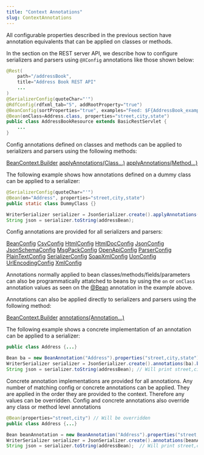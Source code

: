 ```yaml
---
title: "Context Annotations"
slug: ContextAnnotations
---
```


All configurable properties described in the previous section have annotation equivalents that can be applied on classes
or methods.

In the section on the REST server API, we describe how to configure serializers and parsers using `@XConfig` annotations
like those shown below:

```java
@Rest(
    path="/addressBook",
    title="Address Book REST API"
    ...
)
@SerializerConfig(quoteChar="'")
@RdfConfig(rdfxml_tab="5", addRootProperty="true")
@BeanConfig(sortProperties="true", examples="Feed: $F{AddressBook_example.json}")
@Bean(onClass=Address.class, properties="street,city,state")
public class AddressBookResource extends BasicRestServlet {
    ...
}
```

Config annotations defined on classes and methods can be applied to serializers and parsers using the following methods:

<tree>
<node-0><java-class><a href="/site/apidocs/org/apache/juneau/BeanContext.Builder.html" target="_blank">BeanContext.Builder</a></java-class></node-0>
<node-1><java-method><a href="/site/apidocs/org/apache/juneau/BeanContext.Builder.html#applyAnnotations(java.lang.Class...)" target="_blank">applyAnnotations(Class...)</a></java-method></node-1>
<node-1><java-method><a href="/site/apidocs/org/apache/juneau/BeanContext.Builder.html#applyAnnotations(java.lang.Object...)" target="_blank">applyAnnotations(Method...)</a></java-method></node-1>
</tree>

The following example shows how annotations defined on a dummy class can be applied to a serializer:

```java
@SerializerConfig(quoteChar="'")
@Bean(on="Address", properties="street,city,state")
public static class DummyClass {}

WriterSerializer serializer = JsonSerializer.create().applyAnnotations(DummyClass.class).build();
String json = serializer.toString(addressBean);
```

Config annotations are provided for all serializers and parsers:

<tree>
<node-0><javac-annotation><a href="/site/apidocs/org/apache/juneau/annotation/BeanConfig.html" target="_blank">BeanConfig</a></javac-annotation> <javac-annotation><a href="/site/apidocs/org/apache/juneau/csv/annotation/CsvConfig.html" target="_blank">CsvConfig</a></javac-annotation> <javac-annotation><a href="/site/apidocs/org/apache/juneau/html/annotation/HtmlConfig.html" target="_blank">HtmlConfig</a></javac-annotation> <javac-annotation><a href="/site/apidocs/org/apache/juneau/html/annotation/HtmlDocConfig.html" target="_blank">HtmlDocConfig</a></javac-annotation> <javac-annotation><a href="/site/apidocs/org/apache/juneau/json/annotation/JsonConfig.html" target="_blank">JsonConfig</a></javac-annotation> <javac-annotation><a href="/site/apidocs/org/apache/juneau/jsonschema/annotation/JsonSchemaConfig.html" target="_blank">JsonSchemaConfig</a></javac-annotation> <javac-annotation><a href="/site/apidocs/org/apache/juneau/msgpack/annotation/MsgPackConfig.html" target="_blank">MsgPackConfig</a></javac-annotation> <javac-annotation><a href="/site/apidocs/org/apache/juneau/oapi/annotation/OpenApiConfig.html" target="_blank">OpenApiConfig</a></javac-annotation> <javac-annotation><a href="/site/apidocs/org/apache/juneau/parser/annotation/ParserConfig.html" target="_blank">ParserConfig</a></javac-annotation> <javac-annotation><a href="/site/apidocs/org/apache/juneau/plaintext/annotation/PlainTextConfig.html" target="_blank">PlainTextConfig</a></javac-annotation> <javac-annotation><a href="/site/apidocs/org/apache/juneau/serializer/annotation/SerializerConfig.html" target="_blank">SerializerConfig</a></javac-annotation> <javac-annotation><a href="/site/apidocs/org/apache/juneau/soap/annotation/SoapXmlConfig.html" target="_blank">SoapXmlConfig</a></javac-annotation> <javac-annotation><a href="/site/apidocs/org/apache/juneau/uon/annotation/UonConfig.html" target="_blank">UonConfig</a></javac-annotation> <javac-annotation><a href="/site/apidocs/org/apache/juneau/urlencoding/annotation/UrlEncodingConfig.html" target="_blank">UrlEncodingConfig</a></javac-annotation> <javac-annotation><a href="/site/apidocs/org/apache/juneau/xml/annotation/XmlConfig.html" target="_blank">XmlConfig</a></javac-annotation></node-0>
</tree>

Annotations normally applied to bean classes/methods/fields/parameters can also be programmatically attatched to beans
by using the `on` or `onClass` annotation values as seen on the <a href="/site/apidocs/org/apache/juneau/annotation/Bean.html" target="_blank">@Bean</a> annotation in the example above.

Annotations can also be applied directly to serializers and parsers using the following method:

<tree>
<node-0><java-class><a href="/site/apidocs/org/apache/juneau/BeanContext.Builder.html" target="_blank">BeanContext.Builder</a></java-class></node-0>
<node-1><java-method><a href="/site/apidocs/org/apache/juneau/BeanContext.Builder.html#annotations(java.lang.annotation.Annotation...)" target="_blank">annotations(Annotation...)</a></java-method></node-1>
</tree>

The following example shows a concrete implementation of an annotation can be applied to a serializer:

```java
public class Address {...}

Bean ba = new BeanAnnotation("Address").properties("street,city,state");
WriterSerializer serializer = JsonSerializer.create().annotations(ba).build();
String json = serializer.toString(addressBean); // Will print street,city,state
```

Concrete annotation implementations are provided for all annotations.
Any number of matching config or concrete annotations can be applied.
They are applied in the order they are provided to the context.
Therefore any values can be overridden.
Config and concrete annotations also override any class or method level annotations

```java
@Bean(properties="street,city") // Will be overridden
public class Address {...}

Bean beanAnnotation = new BeanAnnotation("Address").properties("street,city,state");
WriterSerializer serializer = JsonSerializer.create().annotations(beanAnnotation).build();
String json = serializer.toString(addressBean);  // Will print street,city,state
```